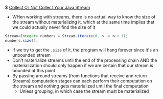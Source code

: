 $ [Collect Or Not Collect Your Java Stream](https://medium.com/hackernoon/collect-or-not-collect-your-java-stream-733821507ce)

* WHen working with streams, there is no actual way to know the size of the stream without materializing it, which at the same time implies that we could actually never find the size of it

```java
Stream<Integer> numbers = Stream.iterate(0, n -> n + 1);
numbers.size();
```

* If we try to get the `.size` of it, the program will hang forever since it's an unbounded stream
* Don't materialize streams until the end of the processing chain AND the materialization should only happen if we are certain that our stream is bounded at this point
* By passing around streams (from functions that receive and return Streams) computation stages can each perform their computation on the stream and nothing gets materialized until the final computation
  * Unless grouping, in which case the stream must be materialized

